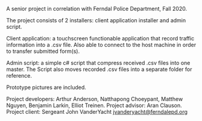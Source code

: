 A senior project in correlation with Ferndal Police Department, Fall 2020.

The project consists of 2 installers: client application installer and admin script.

Client application: a touchscreen functionable application that record traffic information into a .csv file. Also able to connect to the host machine in order to transfer submitted form(s).

Admin script: a simple c# script that compress received .csv files into one master. The Script also moves recorded .csv files into a separate folder for reference. 

Prototype pictures are included.

Project developers: Arthur Anderson, Natthapong Choeypant, Matthew Nguyen, Benjamin Larkin, Elliot Treinen. 
Project advisor: Aran Clauson.
Project client: Sergeant John VanderYacht  jvanderyacht@ferndalepd.org



